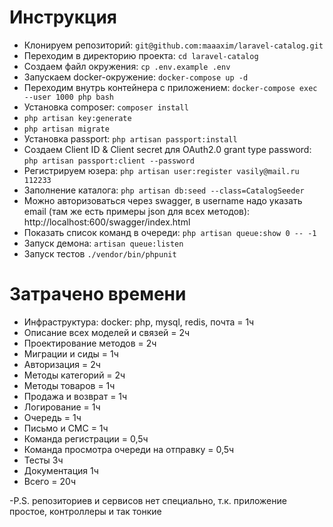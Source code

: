 # Инструкция
- Клонируем репозиторий: `git@github.com:maaaxim/laravel-catalog.git`
- Переходим в директорию проекта: `cd laravel-catalog`
- Создаем файл окружения: `cp .env.example .env`
- Запускаем docker-окружение: `docker-compose up -d`
- Переходим внутрь контейнера с приложением: `docker-compose exec --user 1000 php bash`
- Установка composer: `composer install`
- `php artisan key:generate`
- `php artisan migrate`
- Установка passport: `php artisan passport:install`
- Создаем Client ID & Client secret для OAuth2.0 grant type password: `php artisan passport:client --password`
- Регистрируем юзера: `php artisan user:register vasily@mail.ru 112233`
- Заполнение каталога: `php artisan db:seed --class=CatalogSeeder`
- Можно авторизоваться через swagger, в username надо указать email (там же есть примеры json для всех методов): http://localhost:600/swagger/index.html 
- Показать список команд в очереди: `php artisan queue:show 0 -- -1`
- Запуск демона: `artisan queue:listen`
- Запуск тестов `./vendor/bin/phpunit`

# Затрачено времени
* Инфраструктура: docker: php, mysql, redis, почта = 1ч
* Описание всех моделей и связей = 2ч
* Проектирование методов = 2ч
* Миграции и сиды = 1ч
* Авторизация = 2ч
* Методы категорий = 2ч 
* Методы товаров = 1ч
* Продажа и возврат = 1ч
* Логирование = 1ч
* Очередь = 1ч
* Письмо и СМС = 1ч
* Команда регистрации = 0,5ч
* Команда просмотра очереди на отправку = 0,5ч
* Тесты 3ч
* Документация 1ч
* Всего = 20ч

-P.S. репозиториев и сервисов нет специально, т.к. приложение простое, контроллеры и так тонкие
